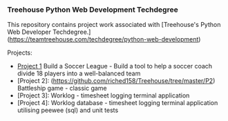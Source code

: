 ### Treehouse Python Web Development Techdegree

This repository contains project work associated with [Treehouse's Python Web Developer Techdegree.] (https://teamtreehouse.com/techdegree/python-web-development)

Projects:
* [Project 1](https://github.com/riched158/Treehouse/tree/master/P1) Build a Soccer League - Build a tool to help a soccer coach divide 18 players into a well-balanced team
* [Project 2]: (https://github.com/riched158/Treehouse/tree/master/P2) Battleship game - classic game
* [Project 3]: Worklog - timesheet logging terminal application
* [Project 4]: Worklog database - timesheet logging terminal application utilising peewee (sql) and unit tests
